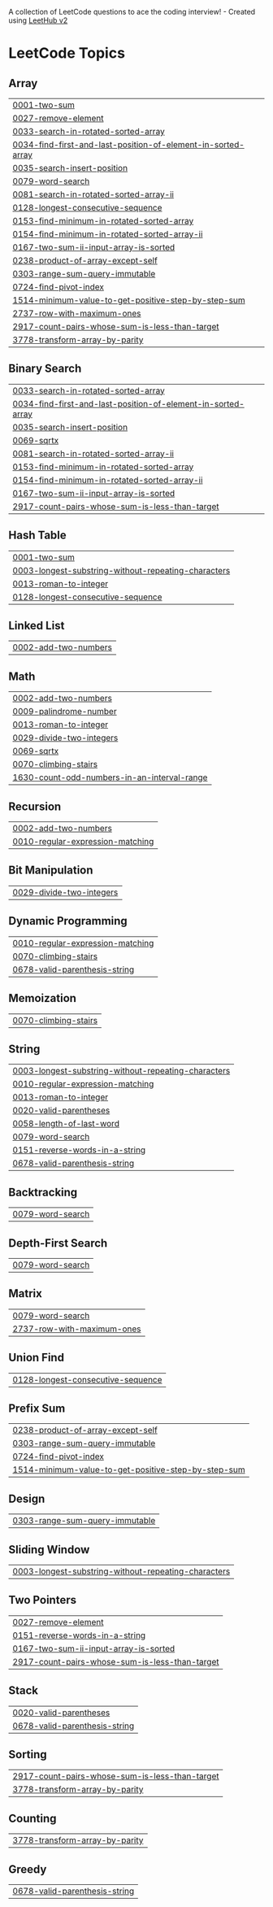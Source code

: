 A collection of LeetCode questions to ace the coding interview! - Created using [LeetHub v2](https://github.com/arunbhardwaj/LeetHub-2.0)
<!---LeetCode Topics Start-->
# LeetCode Topics
## Array
|  |
| ------- |
| [0001-two-sum](https://github.com/ShrreeRaam/Leetcode/tree/master/0001-two-sum) |
| [0027-remove-element](https://github.com/ShrreeRaam/Leetcode/tree/master/0027-remove-element) |
| [0033-search-in-rotated-sorted-array](https://github.com/ShrreeRaam/Leetcode/tree/master/0033-search-in-rotated-sorted-array) |
| [0034-find-first-and-last-position-of-element-in-sorted-array](https://github.com/ShrreeRaam/Leetcode/tree/master/0034-find-first-and-last-position-of-element-in-sorted-array) |
| [0035-search-insert-position](https://github.com/ShrreeRaam/Leetcode/tree/master/0035-search-insert-position) |
| [0079-word-search](https://github.com/ShrreeRaam/Leetcode/tree/master/0079-word-search) |
| [0081-search-in-rotated-sorted-array-ii](https://github.com/ShrreeRaam/Leetcode/tree/master/0081-search-in-rotated-sorted-array-ii) |
| [0128-longest-consecutive-sequence](https://github.com/ShrreeRaam/Leetcode/tree/master/0128-longest-consecutive-sequence) |
| [0153-find-minimum-in-rotated-sorted-array](https://github.com/ShrreeRaam/Leetcode/tree/master/0153-find-minimum-in-rotated-sorted-array) |
| [0154-find-minimum-in-rotated-sorted-array-ii](https://github.com/ShrreeRaam/Leetcode/tree/master/0154-find-minimum-in-rotated-sorted-array-ii) |
| [0167-two-sum-ii-input-array-is-sorted](https://github.com/ShrreeRaam/Leetcode/tree/master/0167-two-sum-ii-input-array-is-sorted) |
| [0238-product-of-array-except-self](https://github.com/ShrreeRaam/Leetcode/tree/master/0238-product-of-array-except-self) |
| [0303-range-sum-query-immutable](https://github.com/ShrreeRaam/Leetcode/tree/master/0303-range-sum-query-immutable) |
| [0724-find-pivot-index](https://github.com/ShrreeRaam/Leetcode/tree/master/0724-find-pivot-index) |
| [1514-minimum-value-to-get-positive-step-by-step-sum](https://github.com/ShrreeRaam/Leetcode/tree/master/1514-minimum-value-to-get-positive-step-by-step-sum) |
| [2737-row-with-maximum-ones](https://github.com/ShrreeRaam/Leetcode/tree/master/2737-row-with-maximum-ones) |
| [2917-count-pairs-whose-sum-is-less-than-target](https://github.com/ShrreeRaam/Leetcode/tree/master/2917-count-pairs-whose-sum-is-less-than-target) |
| [3778-transform-array-by-parity](https://github.com/ShrreeRaam/Leetcode/tree/master/3778-transform-array-by-parity) |
## Binary Search
|  |
| ------- |
| [0033-search-in-rotated-sorted-array](https://github.com/ShrreeRaam/Leetcode/tree/master/0033-search-in-rotated-sorted-array) |
| [0034-find-first-and-last-position-of-element-in-sorted-array](https://github.com/ShrreeRaam/Leetcode/tree/master/0034-find-first-and-last-position-of-element-in-sorted-array) |
| [0035-search-insert-position](https://github.com/ShrreeRaam/Leetcode/tree/master/0035-search-insert-position) |
| [0069-sqrtx](https://github.com/ShrreeRaam/Leetcode/tree/master/0069-sqrtx) |
| [0081-search-in-rotated-sorted-array-ii](https://github.com/ShrreeRaam/Leetcode/tree/master/0081-search-in-rotated-sorted-array-ii) |
| [0153-find-minimum-in-rotated-sorted-array](https://github.com/ShrreeRaam/Leetcode/tree/master/0153-find-minimum-in-rotated-sorted-array) |
| [0154-find-minimum-in-rotated-sorted-array-ii](https://github.com/ShrreeRaam/Leetcode/tree/master/0154-find-minimum-in-rotated-sorted-array-ii) |
| [0167-two-sum-ii-input-array-is-sorted](https://github.com/ShrreeRaam/Leetcode/tree/master/0167-two-sum-ii-input-array-is-sorted) |
| [2917-count-pairs-whose-sum-is-less-than-target](https://github.com/ShrreeRaam/Leetcode/tree/master/2917-count-pairs-whose-sum-is-less-than-target) |
## Hash Table
|  |
| ------- |
| [0001-two-sum](https://github.com/ShrreeRaam/Leetcode/tree/master/0001-two-sum) |
| [0003-longest-substring-without-repeating-characters](https://github.com/ShrreeRaam/Leetcode/tree/master/0003-longest-substring-without-repeating-characters) |
| [0013-roman-to-integer](https://github.com/ShrreeRaam/Leetcode/tree/master/0013-roman-to-integer) |
| [0128-longest-consecutive-sequence](https://github.com/ShrreeRaam/Leetcode/tree/master/0128-longest-consecutive-sequence) |
## Linked List
|  |
| ------- |
| [0002-add-two-numbers](https://github.com/ShrreeRaam/Leetcode/tree/master/0002-add-two-numbers) |
## Math
|  |
| ------- |
| [0002-add-two-numbers](https://github.com/ShrreeRaam/Leetcode/tree/master/0002-add-two-numbers) |
| [0009-palindrome-number](https://github.com/ShrreeRaam/Leetcode/tree/master/0009-palindrome-number) |
| [0013-roman-to-integer](https://github.com/ShrreeRaam/Leetcode/tree/master/0013-roman-to-integer) |
| [0029-divide-two-integers](https://github.com/ShrreeRaam/Leetcode/tree/master/0029-divide-two-integers) |
| [0069-sqrtx](https://github.com/ShrreeRaam/Leetcode/tree/master/0069-sqrtx) |
| [0070-climbing-stairs](https://github.com/ShrreeRaam/Leetcode/tree/master/0070-climbing-stairs) |
| [1630-count-odd-numbers-in-an-interval-range](https://github.com/ShrreeRaam/Leetcode/tree/master/1630-count-odd-numbers-in-an-interval-range) |
## Recursion
|  |
| ------- |
| [0002-add-two-numbers](https://github.com/ShrreeRaam/Leetcode/tree/master/0002-add-two-numbers) |
| [0010-regular-expression-matching](https://github.com/ShrreeRaam/Leetcode/tree/master/0010-regular-expression-matching) |
## Bit Manipulation
|  |
| ------- |
| [0029-divide-two-integers](https://github.com/ShrreeRaam/Leetcode/tree/master/0029-divide-two-integers) |
## Dynamic Programming
|  |
| ------- |
| [0010-regular-expression-matching](https://github.com/ShrreeRaam/Leetcode/tree/master/0010-regular-expression-matching) |
| [0070-climbing-stairs](https://github.com/ShrreeRaam/Leetcode/tree/master/0070-climbing-stairs) |
| [0678-valid-parenthesis-string](https://github.com/ShrreeRaam/Leetcode/tree/master/0678-valid-parenthesis-string) |
## Memoization
|  |
| ------- |
| [0070-climbing-stairs](https://github.com/ShrreeRaam/Leetcode/tree/master/0070-climbing-stairs) |
## String
|  |
| ------- |
| [0003-longest-substring-without-repeating-characters](https://github.com/ShrreeRaam/Leetcode/tree/master/0003-longest-substring-without-repeating-characters) |
| [0010-regular-expression-matching](https://github.com/ShrreeRaam/Leetcode/tree/master/0010-regular-expression-matching) |
| [0013-roman-to-integer](https://github.com/ShrreeRaam/Leetcode/tree/master/0013-roman-to-integer) |
| [0020-valid-parentheses](https://github.com/ShrreeRaam/Leetcode/tree/master/0020-valid-parentheses) |
| [0058-length-of-last-word](https://github.com/ShrreeRaam/Leetcode/tree/master/0058-length-of-last-word) |
| [0079-word-search](https://github.com/ShrreeRaam/Leetcode/tree/master/0079-word-search) |
| [0151-reverse-words-in-a-string](https://github.com/ShrreeRaam/Leetcode/tree/master/0151-reverse-words-in-a-string) |
| [0678-valid-parenthesis-string](https://github.com/ShrreeRaam/Leetcode/tree/master/0678-valid-parenthesis-string) |
## Backtracking
|  |
| ------- |
| [0079-word-search](https://github.com/ShrreeRaam/Leetcode/tree/master/0079-word-search) |
## Depth-First Search
|  |
| ------- |
| [0079-word-search](https://github.com/ShrreeRaam/Leetcode/tree/master/0079-word-search) |
## Matrix
|  |
| ------- |
| [0079-word-search](https://github.com/ShrreeRaam/Leetcode/tree/master/0079-word-search) |
| [2737-row-with-maximum-ones](https://github.com/ShrreeRaam/Leetcode/tree/master/2737-row-with-maximum-ones) |
## Union Find
|  |
| ------- |
| [0128-longest-consecutive-sequence](https://github.com/ShrreeRaam/Leetcode/tree/master/0128-longest-consecutive-sequence) |
## Prefix Sum
|  |
| ------- |
| [0238-product-of-array-except-self](https://github.com/ShrreeRaam/Leetcode/tree/master/0238-product-of-array-except-self) |
| [0303-range-sum-query-immutable](https://github.com/ShrreeRaam/Leetcode/tree/master/0303-range-sum-query-immutable) |
| [0724-find-pivot-index](https://github.com/ShrreeRaam/Leetcode/tree/master/0724-find-pivot-index) |
| [1514-minimum-value-to-get-positive-step-by-step-sum](https://github.com/ShrreeRaam/Leetcode/tree/master/1514-minimum-value-to-get-positive-step-by-step-sum) |
## Design
|  |
| ------- |
| [0303-range-sum-query-immutable](https://github.com/ShrreeRaam/Leetcode/tree/master/0303-range-sum-query-immutable) |
## Sliding Window
|  |
| ------- |
| [0003-longest-substring-without-repeating-characters](https://github.com/ShrreeRaam/Leetcode/tree/master/0003-longest-substring-without-repeating-characters) |
## Two Pointers
|  |
| ------- |
| [0027-remove-element](https://github.com/ShrreeRaam/Leetcode/tree/master/0027-remove-element) |
| [0151-reverse-words-in-a-string](https://github.com/ShrreeRaam/Leetcode/tree/master/0151-reverse-words-in-a-string) |
| [0167-two-sum-ii-input-array-is-sorted](https://github.com/ShrreeRaam/Leetcode/tree/master/0167-two-sum-ii-input-array-is-sorted) |
| [2917-count-pairs-whose-sum-is-less-than-target](https://github.com/ShrreeRaam/Leetcode/tree/master/2917-count-pairs-whose-sum-is-less-than-target) |
## Stack
|  |
| ------- |
| [0020-valid-parentheses](https://github.com/ShrreeRaam/Leetcode/tree/master/0020-valid-parentheses) |
| [0678-valid-parenthesis-string](https://github.com/ShrreeRaam/Leetcode/tree/master/0678-valid-parenthesis-string) |
## Sorting
|  |
| ------- |
| [2917-count-pairs-whose-sum-is-less-than-target](https://github.com/ShrreeRaam/Leetcode/tree/master/2917-count-pairs-whose-sum-is-less-than-target) |
| [3778-transform-array-by-parity](https://github.com/ShrreeRaam/Leetcode/tree/master/3778-transform-array-by-parity) |
## Counting
|  |
| ------- |
| [3778-transform-array-by-parity](https://github.com/ShrreeRaam/Leetcode/tree/master/3778-transform-array-by-parity) |
## Greedy
|  |
| ------- |
| [0678-valid-parenthesis-string](https://github.com/ShrreeRaam/Leetcode/tree/master/0678-valid-parenthesis-string) |
<!---LeetCode Topics End-->